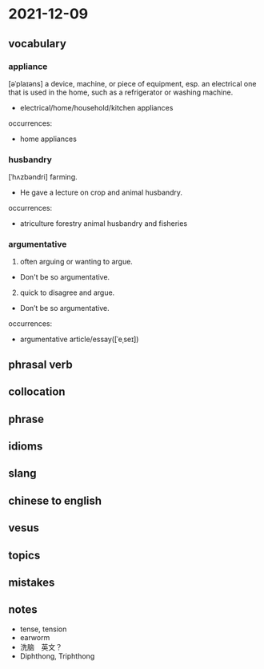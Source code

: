 # 2021-12-09
## vocabulary
### appliance
[əˈplaɪəns]
a device, machine, or piece of equipment, esp. an electrical one that is used in the home, such as a refrigerator or washing machine.

- electrical/home/household/kitchen appliances

occurrences:
- home appliances

### husbandry
[ˈhʌzbəndri]
farming.

- He gave a lecture on crop and animal husbandry.

occurrences:
- atriculture forestry animal husbandry and fisheries

### argumentative
1. often arguing or wanting to argue.

- Don't be so argumentative.

2. quick to disagree and argue.

- Don’t be so argumentative.

occurrences:
- argumentative article/essay([ˈeˌseɪ])

## phrasal verb

## collocation

## phrase

## idioms

## slang

## chinese to english

## vesus

## topics

## mistakes

## notes
- tense, tension
- earworm
- 洗脑　英文？
- Diphthong, Triphthong